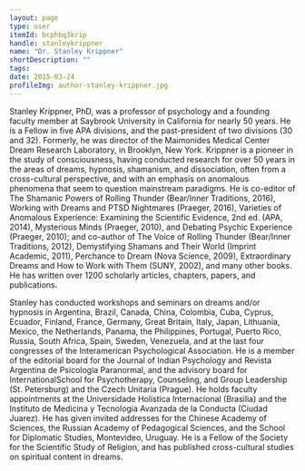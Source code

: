 ```yaml
---
layout: page
type: user
itemId: bcphbq3krip
handle: stanleykrippner
name: "Dr. Stanley Krippner"
shortDescription: ""
tags:
date: 2015-03-24
profileImg: author-stanley-krippner.jpg
---
```


Stanley Krippner, PhD, was a professor of psychology and a founding faculty member at Saybrook University in California for nearly 50 years. He is a Fellow in five APA divisions, and the past-president of two divisions (30 and 32). Formerly, he was director of the Maimonides Medical Center Dream Research Laboratory, in Brooklyn, New York. Krippner is a pioneer in the study of consciousness, having conducted research for over 50 years in the areas of dreams, hypnosis, shamanism, and dissociation, often from a cross-cultural perspective, and with an emphasis on anomalous phenomena that seem to question mainstream paradigms. He is co-editor of The Shamanic Powers of Rolling Thunder (Bear/Inner Traditions, 2016), Working with Dreams and PTSD Nightmares (Praeger, 2016), Varieties of Anomalous Experience: Examining the Scientific Evidence, 2nd ed. (APA, 2014), Mysterious Minds (Praeger, 2010), and Debating Psychic Experience (Praeger, 2010); and co-author of The Voice of Rolling Thunder (Bear/Inner Traditions, 2012), Demystifying Shamans and Their World (Imprint Academic, 2011), Perchance to Dream (Nova Science, 2009), Extraordinary Dreams and How to Work with Them (SUNY, 2002), and many other books. He has written over 1200 scholarly articles, chapters, papers, and publications.​

Stanley has conducted workshops and seminars on dreams and/or hypnosis in Argentina, Brazil, Canada, China, Colombia, Cuba, Cyprus, Ecuador, Finland, France, Germany, Great Britain, Italy, Japan, Lithuania, Mexico, the Netherlands, Panama, the Philippines, Portugal, Puerto Rico, Russia, South Africa, Spain, Sweden, Venezuela, and at the last four congresses of the Interamerican Psychological Association. He is a member of the editorial board for the Journal of Indian Psychology and Revista Argentina de Psicologia Paranormal, and the advisory board for InternationalSchool for Psychotherapy, Counseling, and Group Leadership (St. Petersburg) and the Czech Unitaria (Prague). He holds faculty appointments at the Universidade Holistica Internacional (Brasilia) and the Instituto de Medicina y Tecnologia Avanzada de la Conducta (Ciudad Juarez). He has given invited addresses for the Chinese Academy of Sciences, the Russian Academy of Pedagogical Sciences, and the School for Diplomatic Studies, Montevideo, Uruguay. He is a Fellow of the Society for the Scientific Study of Religion, and has published cross-cultural studies on spiritual content in dreams.
